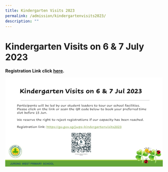 ```yaml
---
title: Kindergarten Visits 2023
permalink: /admission/kindergartenvisits2023/
description: ""
---
```

# **Kindergarten Visits on 6 & 7 July 2023**
**Registration Link click [here](https://go.gov.sg/jwps-kindergartenvisits2023).** 


![](/images/Open%20House/kindergarten%20visits%202023.JPG)